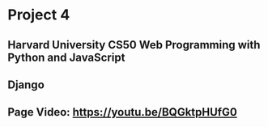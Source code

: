 # Project 4

## Harvard University CS50 Web Programming with Python and JavaScript

## Django

## Page Video: https://youtu.be/BQGktpHUfG0
